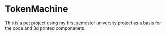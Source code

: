 # TokenMachine
This is a pet project using my first semester university project as a basis for the code and 3d printed componenets.
